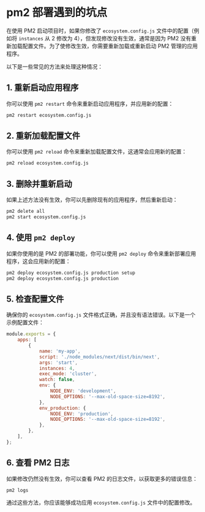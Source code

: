 # pm2 部署遇到的坑点

在使用 PM2 启动项目时，如果你修改了 `ecosystem.config.js` 文件中的配置（例如将 `instances` 从 2 修改为 4），但发现修改没有生效，通常是因为 PM2 没有重新加载配置文件。为了使修改生效，你需要重新加载或重新启动 PM2 管理的应用程序。

以下是一些常见的方法来处理这种情况：

## 1. 重新启动应用程序

你可以使用 `pm2 restart` 命令来重新启动应用程序，并应用新的配置：

```sh
pm2 restart ecosystem.config.js
```

## 2. 重新加载配置文件

你可以使用 `pm2 reload` 命令来重新加载配置文件，这通常会应用新的配置：

```sh
pm2 reload ecosystem.config.js
```

## 3. 删除并重新启动

如果上述方法没有生效，你可以先删除现有的应用程序，然后重新启动：

```sh
pm2 delete all
pm2 start ecosystem.config.js
```

## 4. 使用 `pm2 deploy`

如果你使用的是 PM2 的部署功能，你可以使用 `pm2 deploy` 命令来重新部署应用程序，这会应用新的配置：

```sh
pm2 deploy ecosystem.config.js production setup
pm2 deploy ecosystem.config.js production
```

## 5. 检查配置文件

确保你的 `ecosystem.config.js` 文件格式正确，并且没有语法错误。以下是一个示例配置文件：

```javascript
module.exports = {
	apps: [
		{
			name: 'my-app',
			script: './node_modules/next/dist/bin/next',
			args: 'start',
			instances: 4,
			exec_mode: 'cluster',
			watch: false,
			env: {
				NODE_ENV: 'development',
				NODE_OPTIONS: '--max-old-space-size=8192',
			},
			env_production: {
				NODE_ENV: 'production',
				NODE_OPTIONS: '--max-old-space-size=8192',
			},
		},
	],
};
```

## 6. 查看 PM2 日志

如果修改仍然没有生效，你可以查看 PM2 的日志文件，以获取更多的错误信息：

```sh
pm2 logs
```

通过这些方法，你应该能够成功应用 `ecosystem.config.js` 文件中的配置修改。
